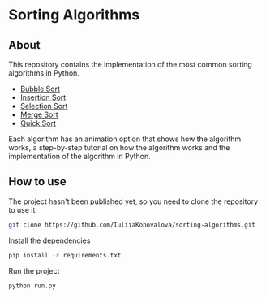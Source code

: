 # Sorting Algorithms

## About

This repository contains the implementation of the most common sorting algorithms in Python.

- [Bubble Sort](https://www.youtube.com/watch?v=nmhjrI-aW5o&list=PLqM7alHXFySHrGIxeBOo4-mKO4H8j2knW&index=6&ab_channel=GeeksforGeeks)
- [Insertion Sort](https://www.youtube.com/watch?v=OGzPmgsI-pQ&list=PLqM7alHXFySHrGIxeBOo4-mKO4H8j2knW&index=3&ab_channel=GeeksforGeeks)
- [Selection Sort](https://www.youtube.com/watch?v=xWBP4lzkoyM&list=PLqM7alHXFySHrGIxeBOo4-mKO4H8j2knW&index=5&ab_channel=GeeksforGeeks)
- [Merge Sort](https://www.youtube.com/watch?v=JSceec-wEyw&list=PLqM7alHXFySHrGIxeBOo4-mKO4H8j2knW&index=4&ab_channel=GeeksforGeeks)
- [Quick Sort](https://www.youtube.com/watch?v=PgBzjlCcFvc&list=PLqM7alHXFySHrGIxeBOo4-mKO4H8j2knW&index=2&ab_channel=GeeksforGeeks)

Each algorithm has an animation option that shows how the algorithm works, a step-by-step tutorial on how the algorithm works and the implementation of the algorithm in Python.

## How to use

The project hasn't been published yet, so you need to clone the repository to use it.

```bash
git clone https://github.com/IuliiaKonovalova/sorting-algorithms.git
```

Install the dependencies

```bash
pip install -r requirements.txt
```

Run the project

```bash
python run.py
```

